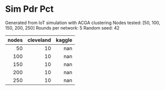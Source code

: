 # Sim Pdr Pct

Generated from IoT simulation with ACGA clustering
Nodes tested: [50, 100, 150, 200, 250]
Rounds per network: 5
Random seed: 42

|   nodes |   cleveland |   kaggle |
|--------:|------------:|---------:|
|      50 |          10 |      nan |
|     100 |          10 |      nan |
|     150 |          10 |      nan |
|     200 |          10 |      nan |
|     250 |          10 |      nan |